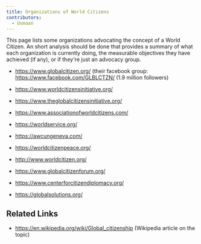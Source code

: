 ```yaml
---
title: Organizations of World Citizens
contributors:
  - Usmaan
---
```


This page lists some organizations advocating the concept of a World
Citizen. An short analysis should be done that provides a summary of
what each organization is currently doing, the measurable objectives
they have achieved (if any), or if they're just an advocacy group.

- <https://www.globalcitizen.org/> (their facebook group:
  <https://www.facebook.com/GLBLCTZN/> (1.9 million followers)

<!-- -->

- <https://www.worldcitizensinitiative.org/>

<!-- -->

- <https://www.theglobalcitizensinitiative.org/>

<!-- -->

- <https://www.associationofworldcitizens.com/>

<!-- -->

- <https://worldservice.org/>

<!-- -->

- <https://awcungeneva.com/>

<!-- -->

- <https://worldcitizenpeace.org/>

<!-- -->

- <http://www.worldcitizen.org/>

<!-- -->

- <https://www.globalcitizenforum.org/>

<!-- -->

- <https://www.centerforcitizendiplomacy.org/>

<!-- -->

- <https://globalsolutions.org/>

## Related Links

- <https://en.wikipedia.org/wiki/Global_citizenship> (Wikipedia article
  on the topic)
